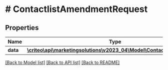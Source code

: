 # # ContactlistAmendmentRequest

## Properties

Name | Type | Description | Notes
------------ | ------------- | ------------- | -------------
**data** | [**\criteo\api\marketingsolutions\v2023_04\Model\ContactlistAmendment**](ContactlistAmendment.md) |  |

[[Back to Model list]](../../README.md#models) [[Back to API list]](../../README.md#endpoints) [[Back to README]](../../README.md)
